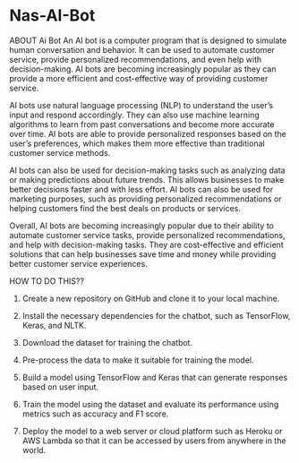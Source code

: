 # Nas-AI-Bot
ABOUT Ai Bot
An AI bot is a computer program that is designed to simulate human conversation and behavior. It can be used to automate customer service, provide personalized recommendations, and even help with decision-making. AI bots are becoming increasingly popular as they can provide a more efficient and cost-effective way of providing customer service.

AI bots use natural language processing (NLP) to understand the user’s input and respond accordingly. They can also use machine learning algorithms to learn from past conversations and become more accurate over time. AI bots are able to provide personalized responses based on the user’s preferences, which makes them more effective than traditional customer service methods.

AI bots can also be used for decision-making tasks such as analyzing data or making predictions about future trends. This allows businesses to make better decisions faster and with less effort. AI bots can also be used for marketing purposes, such as providing personalized recommendations or helping customers find the best deals on products or services.

Overall, AI bots are becoming increasingly popular due to their ability to automate customer service tasks, provide personalized recommendations, and help with decision-making tasks. They are cost-effective and efficient solutions that can help businesses save time and money while providing better customer service experiences.

HOW TO DO THIS??
1. Create a new repository on GitHub and clone it to your local machine.

2. Install the necessary dependencies for the chatbot, such as TensorFlow, Keras, and NLTK.

3. Download the dataset for training the chatbot.

4. Pre-process the data to make it suitable for training the model.

5. Build a model using TensorFlow and Keras that can generate responses based on user input.

6. Train the model using the dataset and evaluate its performance using metrics such as accuracy and F1 score.

7. Deploy the model to a web server or cloud platform such as Heroku or AWS Lambda so that it can be accessed by users from anywhere in the world.
